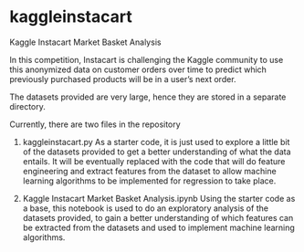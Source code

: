 # kaggleinstacart
Kaggle Instacart Market Basket Analysis

In this competition, Instacart is challenging the Kaggle community to use this anonymized data on customer orders over time 
to predict which previously purchased products will be in a user’s next order. 

The datasets provided are very large, hence they are stored in a separate directory. 

Currently, there are two files in the repository
1. kaggleinstacart.py
As a starter code, it is just used to explore a little bit of the datasets provided to get a better understanding of what the data entails.
It will be eventually replaced with the code that will do feature engineering and extract features from the dataset to allow
machine learning algorithms to be implemented for regression to take place.

2. Kaggle Instacart Market Basket Analysis.ipynb
Using the starter code as a base, this notebook is used to do an exploratory analysis of the datasets provided, to gain a better 
understanding of which features can be extracted from the datasets and used to implement machine learning algorithms.

